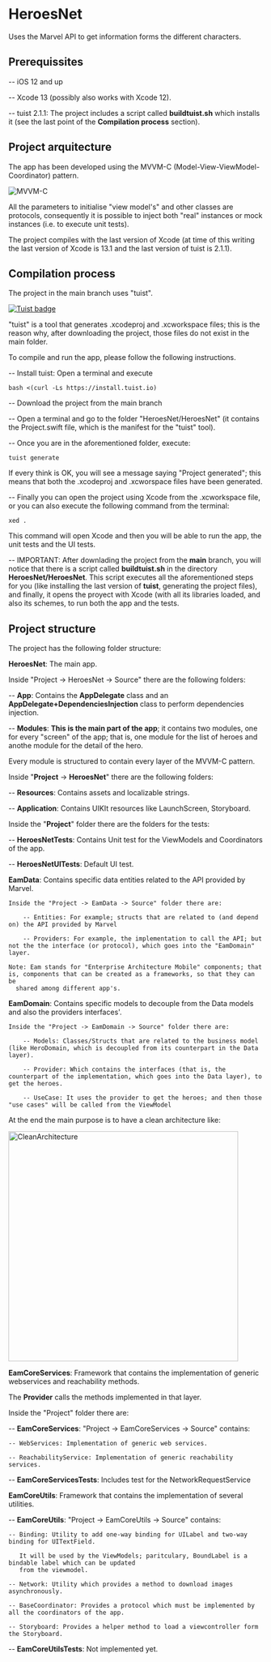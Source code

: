 # HeroesNet
Uses the Marvel API to get information forms the different characters.

## Prerequissites

-- iOS 12 and up

-- Xcode 13 (possibly also works with Xcode 12).

-- tuist 2.1.1: The project includes a script called **buildtuist.sh** which installs it (see the last point of the **Compilation process** section).


## Project arquitecture

The app has been developed using the MVVM-C (Model-View-ViewModel-Coordinator) pattern.

![MVVM-C](https://user-images.githubusercontent.com/432215/142406868-deb7b169-8cb3-4ae3-bc37-45c7f2a7917a.png)


All the parameters to initialise "view model's" and other classes are protocols, consequently it is possible to inject both "real" instances or mock instances (i.e. to execute unit tests).

The project compiles with the last version of Xcode (at time of this writing the last version of Xcode is 13.1 and the last version of tuist is 2.1.1).

## Compilation process

The project in the main branch uses "tuist".

[![Tuist badge](https://img.shields.io/badge/Powered%20by-Tuist-blue)](https://tuist.io)

"tuist" is a tool that generates .xcodeproj and .xcworkspace files; this is the reason why, after downloading the project, those files do not exist in the main folder.

To compile and run the app, please follow the following instructions.

-- Install tuist: Open a terminal and execute

    bash <(curl -Ls https://install.tuist.io)

-- Download the project from the main branch

-- Open a terminal and go to the folder "HeroesNet/HeroesNet" (it contains the Project.swift file, which is the manifest for the "tuist" tool).

-- Once you are in the aforementioned folder, execute:

    tuist generate
    
  If every think is OK, you will see a message saying "Project generated"; this means that both the .xcodeproj and .xcworspace files have been generated.
    
-- Finally you can open the project using Xcode from the .xcworkspace file, or you can also execute the following command from the terminal:

    xed .
    
  This command will open Xcode and then you will be able to run the app, the unit tests and the UI tests.
  
-- IMPORTANT: After downlading the project from the **main** branch, you will notice that there is a script called **buildtuist.sh** in the directory **HeroesNet/HeroesNet**. This script executes all the aforementioned steps for you (like installing the last version of **tuist**, generating the project files),
and finally, it opens the proyect with Xcode (with all its libraries loaded, and also its schemes, to run both the app and the tests.

## Project structure

The project has the following folder structure:

**HeroesNet**: The main app.

Inside "Project -> HeroesNet -> Source" there are the following folders:

  -- **App**: Contains the **AppDelegate** class and an **AppDelegate+DependenciesInjection** class to perform dependencies injection.
  
  -- **Modules**: **This is the main part of the app**; it contains two modules, one for every "screen" of the app; that is, one module for the list of heroes
  and anothe module for the detail of the hero.
  
  Every module is structured to contain every layer of the MVVM-C pattern.
  
  Inside "**Project** -> **HeroesNet**" there are the following folders:
  
  -- **Resources**: Contains assets and localizable strings.
  
  -- **Application**: Contains UIKIt resources like LaunchScreen, Storyboard.
  
  Inside the "**Project**" folder there are the folders for the tests:
  
  -- **HeroesNetTests**: Contains Unit test for the ViewModels and Coordinators of the app.
  
  -- **HeroesNetUITests**: Default UI test.


**EamData**: Contains specific data entities related to the API provided by Marvel.

    Inside the "Project -> EamData -> Source" folder there are:
        
        -- Entities: For example; structs that are related to (and depend on) the API provided by Marvel
        
        -- Providers: For example, the implementation to call the API; but not the the interface (or protocol), which goes into the "EamDomain" layer.
    
    Note: Eam stands for "Enterprise Architecture Mobile" components; that is, components that can be created as a frameworks, so that they can be
      shared among different app's.
      

**EamDomain**: Contains specific models to decouple from the Data models and also the providers interfaces'.

    Inside the "Project -> EamDomain -> Source" folder there are:
    
        -- Models: Classes/Structs that are related to the business model (like HeroDomain, which is decoupled from its counterpart in the Data layer).
        
        -- Provider: Which contains the interfaces (that is, the counterpart of the implementation, which goes into the Data layer), to get the heroes.
        
        -- UseCase: It uses the provider to get the heroes; and then those "use cases" will be called from the ViewModel

At the end the main purpose is to have a clean architecture like:

<img width="454" alt="CleanArchitecture" src="https://user-images.githubusercontent.com/432215/142401462-c001780e-1617-4852-b234-34aa65916512.png">


**EamCoreServices**: Framework that contains the implementation of generic webservices and reachability methods.

The **Provider** calls the methods implemented in that layer.

Inside the "Project" folder there are:

  -- **EamCoreServices**: "Project -> EamCoreServices -> Source" contains:
  
    -- WebServices: Implementation of generic web services.
    
    -- ReachabilityService: Implementation of generic reachability services.
    
  -- **EamCoreServicesTests**: Includes test for the NetworkRequestService
  

**EamCoreUtils**: Framework that contains the implementation of several utilities.

  -- **EamCoreUtils**: "Project -> EamCoreUtils -> Source" contains:
  
    -- Binding: Utility to add one-way binding for UILabel and two-way binding for UITextField.
    
       It will be used by the ViewModels; paritculary, BoundLabel is a bindable label which can be updated
       from the viewmodel.
    
    -- Network: Utility which provides a method to download images asynchronously.
    
    -- BaseCoordinator: Provides a protocol which must be implemented by all the coordinators of the app.
    
    -- Storyboard: Provides a helper method to load a viewcontroller form the Storyboard.
    
  -- **EamCoreUtilsTests**: Not implemented yet.
  
